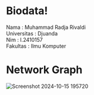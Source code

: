 # Biodata!
Nama        : Muhammad Radja Rivaldi <br/>
Universitas : Djuanda <br/>
Nim         : I.2410157 <br/>
Fakultas    : Ilmu Komputer <br/>
# Network Graph
![Screenshot 2024-10-15 195720](https://github.com/user-attachments/assets/fff7b1a6-2a56-45de-90a2-d98719636afa)
